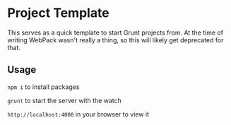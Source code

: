 # Project Template

This serves as a quick template to start Grunt projects from. At the time of writing WebPack wasn't really a thing, so this will likely get deprecated for that.

## Usage

`npm i` to install packages

`grunt` to start the server with the watch

`http://localhost:4000` in your browser to view it


